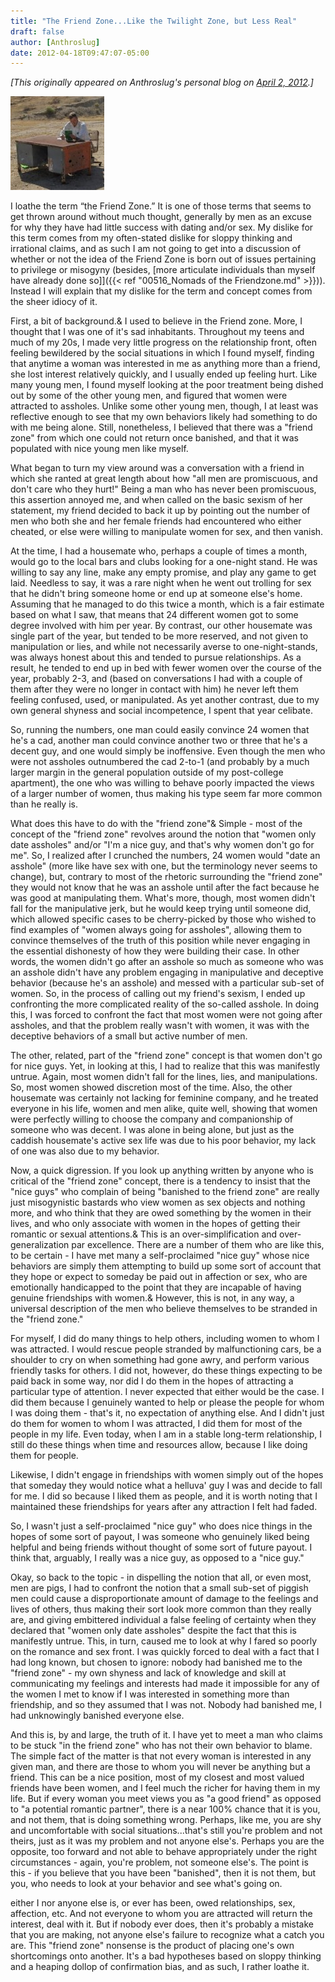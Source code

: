 ```yaml
---
title: "The Friend Zone...Like the Twilight Zone, but Less Real"
draft: false
author: [Anthroslug]
date: 2012-04-18T09:47:07-05:00
---
```


_[This originally appeared on Anthroslug's personal blog on [April 2, 2012](http://www.anthroslug.blogspot.com/2012/04/friend-zonelike-twighlight-zone-but.html).]_

![](/uploads/2012/04/desk1-150x150.jpg)

I loathe the term “the Friend Zone.”  It is one of those terms that seems to get thrown around without much thought, generally by men as an excuse for why they have had little success with dating and/or sex.  My dislike for this term comes from my often-stated dislike for sloppy thinking and irrational claims, and as such I am not going to get into a discussion of whether or not the idea of the Friend Zone is born out of issues pertaining to privilege or misogyny (besides, [more articulate individuals than myself have already done so]]({{< ref "00516_Nomads of the Friendzone.md" >}})).  Instead I will explain that my dislike for the term and concept comes from the sheer idiocy of it.

First, a bit of background.&  I used to believe in the Friend zone.  More, I thought that I was one of it's sad inhabitants.  Throughout my teens and much of my 20s, I made very little progress on the relationship front, often feeling bewildered by the social situations in which I found myself, finding that anytime a woman was interested in me as anything more than a friend, she lost interest relatively quickly, and I usually ended up feeling hurt.  Like many young men, I found myself looking at the poor treatment being dished out by some of the other young men, and figured that women were attracted to assholes.  Unlike some other young men, though, I at least was reflective enough to see that my own behaviors likely had something to do with me being alone.  Still, nonetheless, I believed that there was a "friend zone" from which one could not return once banished, and that it was populated with nice young men like myself.

What began to turn my view around was a conversation with a friend in which she ranted at great length about how "all men are promiscuous, and don't care who they hurt!"  Being a man who has never been promiscuous, this assertion annoyed me, and when called on the basic sexism of her statement, my friend decided to back it up by pointing out the number of men who both she and her female friends had encountered who either cheated, or else were willing to manipulate women for sex, and then vanish.

At the time, I had a housemate who, perhaps a couple of times a month, would go to the local bars and clubs looking for a one-night stand.  He was willing to say any line, make any empty promise, and play any game to get laid.  Needless to say, it was a rare night when he went out trolling for sex that he didn't bring someone home or end up at someone else's home.  Assuming that he managed to do this twice a month, which is a fair estimate based on what I saw, that means that 24 different women got to some degree involved with him per year.  By contrast, our other housemate was single part of the year, but tended to be more reserved, and not given to manipulation or lies, and while not necessarily averse to one-night-stands, was always honest about this and tended to pursue relationships.  As a result, he tended to end up in bed with fewer women over the course of the year, probably 2-3, and (based on conversations I had with a couple of them after they were no longer in contact with him) he never left them feeling confused, used, or manipulated.  As yet another contrast, due to my own general shyness and social incompetence, I spent that year celibate.

So, running the numbers, one man could easily convince 24 women that he's a cad, another man could convince another two or three that he's a decent guy, and one would simply be inoffensive.  Even though the men who were not assholes outnumbered the cad 2-to-1 (and probably by a much larger margin in the general population outside of my post-college apartment), the one who was willing to behave poorly impacted the views of a larger number of women, thus making his type seem far more common than he really is.

What does this have to do with the "friend zone"&  Simple - most of the concept of the "friend zone" revolves around the notion that "women only date assholes" and/or "I'm a nice guy, and that's why women don't go for me".  So, I realized after I crunched the numbers, 24 women would "date an asshole" (more like have sex with one, but the terminology never seems to change), but, contrary to most of the rhetoric surrounding the "friend zone" they would not know that he was an asshole until after the fact because he was good at manipulating them. What's more, though, most women didn't fall for the manipulative jerk, but he would keep trying until someone did, which allowed specific cases to be cherry-picked by those who wished to find examples of "women always going for assholes", allowing them to convince themselves of the truth of this position while never engaging in the essential dishonesty of how they were building their case.  In other words, the women didn't go after an asshole so much as someone who was an asshole didn't have any problem engaging in manipulative and deceptive behavior (because he's an asshole) and messed with a particular sub-set of women.  So, in the process of calling out my friend's sexism, I ended up confronting the more complicated reality of the so-called asshole.  In doing this, I was forced to confront the fact that most women were not going after assholes, and that the problem really wasn't with women, it was with the deceptive behaviors of a small but active number of men.

The other, related, part of the "friend zone" concept is that women don't go for nice guys.  Yet, in looking at this, I had to realize that this was manifestly untrue.  Again, most women didn't fall for the lines, lies, and manipulations.  So, most women showed discretion most of the time.  Also, the other housemate was certainly not lacking for feminine company, and he treated everyone in his life, women and men alike, quite well, showing that women were perfectly willing to choose the company and companionship of someone who was decent.  I was alone in being alone, but just as the caddish housemate's active sex life was due to his poor behavior, my lack of one was also due to my behavior.

Now, a quick digression.  If you look up anything written by anyone who is critical of the "friend zone" concept, there is a tendency to insist that the "nice guys" who complain of being "banished to the friend zone" are really just misogynistic bastards who view women as sex objects and nothing more, and who think that they are owed something by the women in their lives, and who only associate with women in the hopes of getting their romantic or sexual attentions.& This is an over-simplification and over-generalization par excellence.  There are a number of them who are like this, to be certain - I have met many a self-proclaimed "nice guy" whose nice behaviors are simply them attempting to build up some sort of account that they hope or expect to someday be paid out in affection or sex, who are emotionally handicapped to the point that they are incapable of having genuine friendships with women.& However, this is not, in any way, a universal description of the men who believe themselves to be stranded in the "friend zone."

For myself, I did do many things to help others, including women to whom I was attracted.  I would rescue people stranded by malfunctioning cars, be a shoulder to cry on when something had gone awry, and perform various friendly tasks for others.  I did not, however, do these things expecting to be paid back in some way, nor did I do them in the hopes of attracting a particular type of attention.  I never expected that either would be the case.  I did them because I genuinely wanted to help or please the people for whom I was doing them - that's it, no expectation of anything else.  And I didn't just do them for women to whom I was attracted, I did them for most of the people in my life.  Even today, when I am in a stable long-term relationship, I still do these things when time and resources allow, because I like doing them for people.

Likewise, I didn't engage in friendships with women simply out of the hopes that someday they would notice what a helluva' guy I was and decide to fall for me.  I did so because I liked them as people, and it is worth noting that I maintained these friendships for years after any attraction I felt had faded.

So, I wasn't just a self-proclaimed "nice guy" who does nice things in the hopes of some sort of payout, I was someone who genuinely liked being helpful and being friends without thought of some sort of future payout.  I think that, arguably, I really was a nice guy, as opposed to a "nice guy."

Okay, so back to the topic - in dispelling the notion that all, or even most, men are pigs, I had to confront the notion that a small sub-set of piggish men could cause a disproportionate amount of damage to the feelings and lives of others, thus making their sort look more common than they really are, and giving embittered individual a false feeling of certainty when they declared that "women only date assholes" despite the fact that this is manifestly untrue.  This, in turn, caused me to look at why I fared so poorly on the romance and sex front.  I was quickly forced to deal with a fact that I had long known, but chosen to ignore: nobody had banished me to the "friend zone" - my own shyness and lack of knowledge and skill at communicating my feelings and interests had made it impossible for any of the women I met to know if I was interested in something more than friendship, and so they assumed that I was not.  Nobody had banished me, I had unknowingly banished everyone else.

And this is, by and large, the truth of it.  I have yet to meet a man who claims to be stuck "in the friend zone" who has not their own behavior to blame.  The simple fact of the matter is that not every woman is interested in any given man, and there are those to whom you will never be anything but a friend.  This can be a nice position, most of my closest and most valued friends have been women, and I feel much the richer for having them in my life.  But if every woman you meet views you as "a good friend" as opposed to "a potential romantic partner", there is a near 100% chance that it is you, and not them, that is doing something wrong.  Perhaps, like me, you are shy and uncomfortable with social situations...that's still you're problem and not theirs, just as it was my problem and not anyone else's.  Perhaps you are the opposite, too forward and not able to behave appropriately under the right circumstances - again, you're problem, not someone else's.  The point is this - if you believe that you have been "banished", then it is not them, but you, who needs to look at your behavior and see what's going on.

either I nor anyone else is, or ever has been, owed relationships, sex, affection, etc.  And not everyone to whom you are attracted will return the interest, deal with it.  But if nobody ever does, then it's probably a mistake that you are making, not anyone else's failure to recognize what a catch you are.  This "friend zone" nonsense is the product of placing one's own shortcomings onto another.  It's a bad hypotheses based on sloppy thinking and a heaping dollop of confirmation bias, and as such, I rather loathe it.